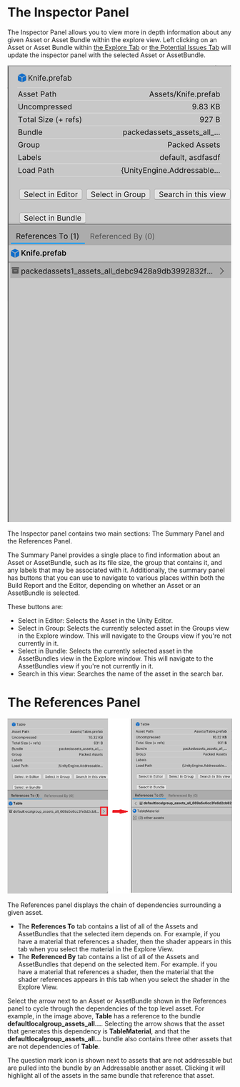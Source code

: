 ﻿# The Inspector Panel

The Inspector Panel allows you to view more in depth information about any given Asset or Asset Bundle within the explore view. Left clicking on an Asset or Asset Bundle within [the Explore Tab](AddressablesReportExploreTab.md) or [the Potential Issues Tab](AddressablesReportPotentialIssuesTab.md) will update the inspector panel with the selected Asset or AssetBundle.

![](../../images/BuildReportInspectorRefsTo1.png)

The Inspector panel contains two main sections: The Summary Panel and the References Panel.

The Summary Panel provides a single place to find information about an Asset or AssetBundle, such as its file size, the group that contains it, and any labels that may be associated with it. Additionally, the summary panel has buttons that you can use to navigate to various places within both the Build Report and the Editor, depending on whether an Asset or an AssetBundle is selected.

These buttons are:
* Select in Editor: Selects the Asset in the Unity Editor.
* Select in Group: Selects the currently selected asset in the Groups view in the Explore window. This will navigate to the Groups view if you're not currently in it.
* Select in Bundle: Selects the currently selected asset in the AssetBundles view in the Explore window. This will navigate to the AssetBundles view if you're not currently in it.
* Search in this view: Searches the name of the asset in the search bar.

# The References Panel

![](../../images/BuildReportInspectorRefsTo.png)

The References panel displays the chain of dependencies surrounding a given asset.

* The **References To** tab contains a list of all of the Assets and AssetBundles that the selected item depends on. For example, if you have a material that references a shader, then the shader appears in this tab when you select the material in the Explore View.
* The **Referenced By** tab contains a list of all of the Assets and AssetBundles that depend on the selected item. For example. if you have a material that references a shader, then the material that the shader references appears in this tab when you select the shader in the Explore View.

Select the arrow next to an Asset or AssetBundle shown in the References panel to cycle through the dependencies of the top level asset. For example, in the image above, **Table** has a reference to the bundle **defaultlocalgroup_assets_all...**. Selecting the arrow shows that the asset that generates this dependency is **TableMaterial**, and that the **defaultlocalgroup_assets_all...** bundle also contains three other assets that are not dependencies of **Table**.

The question mark icon is shown next to assets that are not addressable but are pulled into the bundle by an Addressable another asset. Clicking it will highlight all of the assets in the same bundle that reference that asset.
